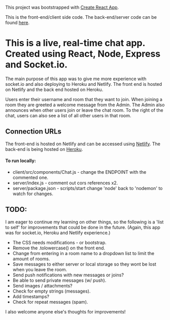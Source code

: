 This project was bootstrapped with [Create React App](https://github.com/facebook/create-react-app).

This is the front-end/client side code. The back-end/server code can be found [here](https://github.com/Todd-Gardner/react-node-socketio_ChatApp-server).

# This is a live, real-time chat app. Created using React, Node, Express and Socket.io.
The main purpose of this app was to give me more experience with socket.io and also deploying to Heroku and Netlify.
The front end is hosted on Netlify and the back end hosted on Heroku.

Users enter their username and room that they want to join. When joining a room they are greeted a welcome message from the Admin. The Admin also announces when other users join or leave the chat room. To the right of the chat, users can also see a list of all other users in that room.

## Connection URLs
The front-end is hosted on Netlify and can be accessed using [Netlify](https://react-node-socketio-chat-app.netlify.app).
The back-end is being hosted on [Heroku](https://chat-app-react-node-socket.herokuapp.com/).

#### To run locally:
- client/src/components/Chat.js - change the ENDPOINT with the commented one.
- server/index.js - comment out cors references x2.
- server/package.json - scripts/start change 'node' back to 'nodemon' to watch for changes.

## TODO:
I am eager to continue my learning on other things, so the following is a 'list to self' for improvements that could be done in the future.
(Again, this app was for socket.io, Heroku and Netlify experience.)

- The CSS needs modifications - or bootstrap.
- Remove the .tolowercase() on the front end.
- Change from entering in a room name to a dropdown list to limit the amount of rooms.
- Save messages to either server or local storage so they wont be lost when you leave the room.
- Send push notifications with new messages or joins?
- Be able to send private messages (w/ push).
- Send images / attachments?
- Check for empty strings (messages).
- Add timestamps?
- Check for repeat messages (spam).

I also welcome anyone else's thoughts for improvements!
